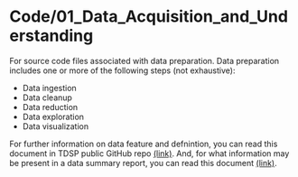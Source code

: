 # Code/01_Data_Acquisition_and_Understanding

For source code files associated with data preparation. Data preparation includes one or more of the following steps (not exhaustive):

- Data ingestion
- Data cleanup
- Data reduction
- Data exploration
- Data visualization

For further information on data feature and defnintion, you can read this document in TDSP public GitHub repo [(link)](https://github.com/Azure/Azure-TDSP-ProjectTemplate/blob/master/Docs/DataReport/Data%20Defintion.md). And, for what information may be present in a data summary report, you can read this document [(link)](https://github.com/Azure/Azure-TDSP-ProjectTemplate/blob/master/Docs/DataReport/DataSummaryReport.md).
